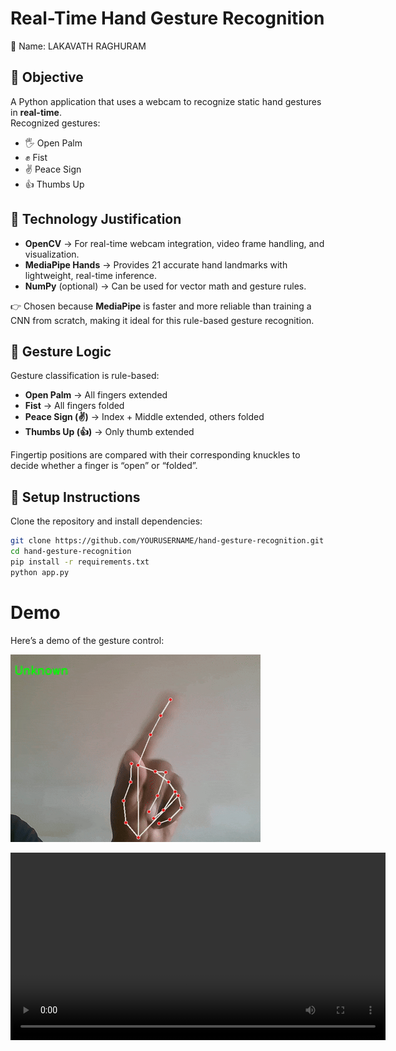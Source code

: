 # Real-Time Hand Gesture Recognition

👤 Name: LAKAVATH RAGHURAM 

## 📌 Objective
A Python application that uses a webcam to recognize static hand gestures in **real-time**.  
Recognized gestures:  
- 🖐️ Open Palm  
- ✊ Fist  
- ✌️ Peace Sign  
- 👍 Thumbs Up  

## 📌 Technology Justification
- **OpenCV** → For real-time webcam integration, video frame handling, and visualization.  
- **MediaPipe Hands** → Provides 21 accurate hand landmarks with lightweight, real-time inference.  
- **NumPy** (optional) → Can be used for vector math and gesture rules.  

👉 Chosen because **MediaPipe** is faster and more reliable than training a CNN from scratch, making it ideal for this rule-based gesture recognition.

## 📌 Gesture Logic
Gesture classification is rule-based:  
- **Open Palm** → All fingers extended  
- **Fist** → All fingers folded  
- **Peace Sign (✌️)** → Index + Middle extended, others folded  
- **Thumbs Up (👍)** → Only thumb extended  

Fingertip positions are compared with their corresponding knuckles to decide whether a finger is “open” or “folded”.

## 📌 Setup Instructions
Clone the repository and install dependencies:
```bash
git clone https://github.com/YOURUSERNAME/hand-gesture-recognition.git
cd hand-gesture-recognition
pip install -r requirements.txt
python app.py
```
# Demo

Here’s a demo of the gesture control:

![Gesture Demo](demo.gif)


<video width="600" controls>
  <source src="demo.mp4" type="video/mp4">
  Your browser does not support the video tag.
</video>
